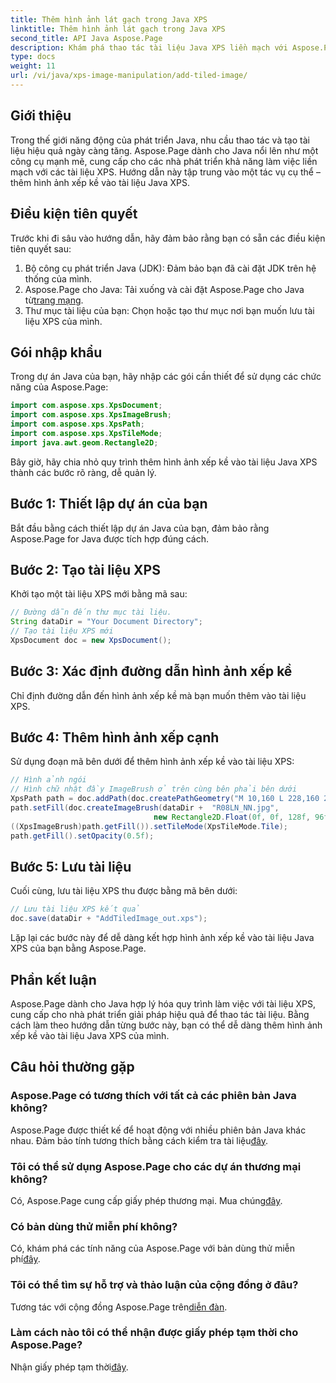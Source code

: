 ```yaml
---
title: Thêm hình ảnh lát gạch trong Java XPS
linktitle: Thêm hình ảnh lát gạch trong Java XPS
second_title: API Java Aspose.Page
description: Khám phá thao tác tài liệu Java XPS liền mạch với Aspose.Page. Tìm hiểu cách thêm hình ảnh xếp chồng một cách dễ dàng bằng hướng dẫn từng bước này.
type: docs
weight: 11
url: /vi/java/xps-image-manipulation/add-tiled-image/
---
```

## Giới thiệu
Trong thế giới năng động của phát triển Java, nhu cầu thao tác và tạo tài liệu hiệu quả ngày càng tăng. Aspose.Page dành cho Java nổi lên như một công cụ mạnh mẽ, cung cấp cho các nhà phát triển khả năng làm việc liền mạch với các tài liệu XPS. Hướng dẫn này tập trung vào một tác vụ cụ thể – thêm hình ảnh xếp kề vào tài liệu Java XPS.
## Điều kiện tiên quyết
Trước khi đi sâu vào hướng dẫn, hãy đảm bảo rằng bạn có sẵn các điều kiện tiên quyết sau:
1. Bộ công cụ phát triển Java (JDK): Đảm bảo bạn đã cài đặt JDK trên hệ thống của mình.
2.  Aspose.Page cho Java: Tải xuống và cài đặt Aspose.Page cho Java từ[trang mạng](https://releases.aspose.com/page/java/).
3. Thư mục tài liệu của bạn: Chọn hoặc tạo thư mục nơi bạn muốn lưu tài liệu XPS của mình.
## Gói nhập khẩu
Trong dự án Java của bạn, hãy nhập các gói cần thiết để sử dụng các chức năng của Aspose.Page:
```java
import com.aspose.xps.XpsDocument;
import com.aspose.xps.XpsImageBrush;
import com.aspose.xps.XpsPath;
import com.aspose.xps.XpsTileMode;
import java.awt.geom.Rectangle2D;
```
Bây giờ, hãy chia nhỏ quy trình thêm hình ảnh xếp kề vào tài liệu Java XPS thành các bước rõ ràng, dễ quản lý.
## Bước 1: Thiết lập dự án của bạn
Bắt đầu bằng cách thiết lập dự án Java của bạn, đảm bảo rằng Aspose.Page for Java được tích hợp đúng cách.
## Bước 2: Tạo tài liệu XPS
Khởi tạo một tài liệu XPS mới bằng mã sau:
```java
// Đường dẫn đến thư mục tài liệu.
String dataDir = "Your Document Directory";
// Tạo tài liệu XPS mới
XpsDocument doc = new XpsDocument();
```
## Bước 3: Xác định đường dẫn hình ảnh xếp kề
Chỉ định đường dẫn đến hình ảnh xếp kề mà bạn muốn thêm vào tài liệu XPS.
## Bước 4: Thêm hình ảnh xếp cạnh
Sử dụng đoạn mã bên dưới để thêm hình ảnh xếp kề vào tài liệu XPS:
```java
// Hình ảnh ngói
// Hình chữ nhật đầy ImageBrush ở trên cùng bên phải bên dưới
XpsPath path = doc.addPath(doc.createPathGeometry("M 10,160 L 228,160 228,305 10,305"));
path.setFill(doc.createImageBrush(dataDir +  "R08LN_NN.jpg",
                                new Rectangle2D.Float(0f, 0f, 128f, 96f), new Rectangle2D.Float(0f, 0f, 64f, 48f)));
((XpsImageBrush)path.getFill()).setTileMode(XpsTileMode.Tile);
path.getFill().setOpacity(0.5f);
```
## Bước 5: Lưu tài liệu
Cuối cùng, lưu tài liệu XPS thu được bằng mã bên dưới:
```java
// Lưu tài liệu XPS kết quả
doc.save(dataDir + "AddTiledImage_out.xps"); 
```
Lặp lại các bước này để dễ dàng kết hợp hình ảnh xếp kề vào tài liệu Java XPS của bạn bằng Aspose.Page.
## Phần kết luận
Aspose.Page dành cho Java hợp lý hóa quy trình làm việc với tài liệu XPS, cung cấp cho nhà phát triển giải pháp hiệu quả để thao tác tài liệu. Bằng cách làm theo hướng dẫn từng bước này, bạn có thể dễ dàng thêm hình ảnh xếp kề vào tài liệu Java XPS của mình.

## Câu hỏi thường gặp
### Aspose.Page có tương thích với tất cả các phiên bản Java không?
 Aspose.Page được thiết kế để hoạt động với nhiều phiên bản Java khác nhau. Đảm bảo tính tương thích bằng cách kiểm tra tài liệu[đây](https://reference.aspose.com/page/java/).
### Tôi có thể sử dụng Aspose.Page cho các dự án thương mại không?
Có, Aspose.Page cung cấp giấy phép thương mại. Mua chúng[đây](https://purchase.aspose.com/buy).
### Có bản dùng thử miễn phí không?
 Có, khám phá các tính năng của Aspose.Page với bản dùng thử miễn phí[đây](https://releases.aspose.com/).
### Tôi có thể tìm sự hỗ trợ và thảo luận của cộng đồng ở đâu?
 Tương tác với cộng đồng Aspose.Page trên[diễn đàn](https://forum.aspose.com/c/page/39).
### Làm cách nào tôi có thể nhận được giấy phép tạm thời cho Aspose.Page?
 Nhận giấy phép tạm thời[đây](https://purchase.aspose.com/temporary-license/).